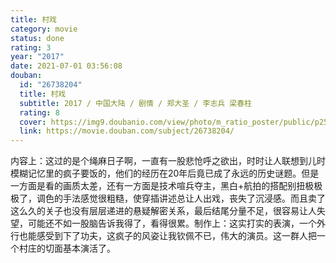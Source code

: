 ```yaml
---
title: 村戏
category: movie
status: done
rating: 3
year: "2017"
date: 2021-07-01 03:56:08
douban:
  id: "26738204"
  title: 村戏
  subtitle: 2017 / 中国大陆 / 剧情 / 郑大圣 / 李志兵 梁春柱
  rating: 8
  cover: https://img9.doubanio.com/view/photo/m_ratio_poster/public/p2516300806.jpg
  link: https://movie.douban.com/subject/26738204/
---
```


内容上：这过的是个绳麻日子啊，一直有一股悲怆呼之欲出，时时让人联想到儿时模糊记忆里的疯子要饭的，他们的经历在20年后竟已成了永远的历史谜题。但是一方面是看的画质太差，还有一方面是技术喧兵夺主，黑白+航拍的搭配别扭极极极了，调色的手法感觉很粗糙，使穿插讲述总让人出戏，丧失了沉浸感。而且卖了这么久的关子也没有层层递进的悬疑解密关系，最后结尾分量不足，很容易让人失望，可能还不如一股脑告诉我得了，看得很累。制作上：这实打实的表演，一个外行也能感受到下了功夫，这疯子的风姿让我钦佩不已，伟大的演员。这一群人把一个村庄的切面基本演活了。
